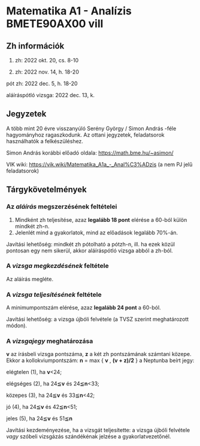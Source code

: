 # Matematika A1 - Analízis BMETE90AX00 vill

## Zh információk

1. zh: 2022 okt. 20, cs. 8-10

2. zh: 2022 nov. 14, h. 18-20

pót zh: 2022 dec. 5, h. 18-20 

aláíráspótló vizsga: 2022 dec. 13, k. 

## Jegyzetek

A több mint 20 évre visszanyúló Serény György / Simon András -féle hagyományhoz ragaszkodunk. Az ottani jegyzetek, feladatsorok használhatók a felkészüléshez. 

Simon András korábbi előadó oldala: https://math.bme.hu/~asimon/

VIK wiki: https://vik.wiki/Matematika_A1a_-_Anal%C3%ADzis (a nem PJ jelű feladatsorok)

## Tárgykövetelmények

### Az _aláírás_ megszerzésének feltételei
1. Mindként zh teljesítése, azaz **legalább 18 pont** elérése a 60-ból külön mindkét zh-n. 
2. Jelenlét mind a gyakorlatok, mind az előadások legalább 70%-án.

Javítási lehetőség: mindkét zh pótolható a pótzh-n, ill. ha ezek közül pontosan egy nem sikerül, akkor aláíráspótló vizsga abból a zh-ból. 

### A _vizsga megkezdésének_ feltétele
Az aláírás megléte.

### A _vizsga teljesítésének_ feltétele
A minimumpontszám elérése, azaz **legalább 24 pont** a 60-ból. 

Javítási lehetőség: a vizsga újbóli felvétele (a TVSZ szerint meghatározott módon).

### A _vizsgajegy_ meghatározása
**v** az írásbeli vizsga pontszáma, **z** a két zh pontszámának számtani közepe. Ekkor a kollokviumpontszám: **n**
= max { **v** , **(v + z)/2** } a Neptunba beírt jegy: 

elégtelen (1), ha **v**<24; 

elégséges (2), ha 24≦**v** és 24≦**n**<33; 

közepes (3),   ha 24≦**v** és 33≦**n**<42;

jó (4),        ha 24≦**v** és 42≦**n**<51;

jeles (5),     ha 24≦**v** és 51≦**n**

Javítási kezdeményezése, ha a vizsgát teljesítette: a vizsga újbóli felvétele _vagy_ szóbeli vizsgázás szándékénak jelzése a gyakorlatvezetőnél.
